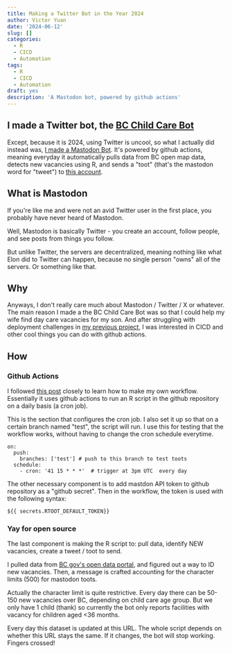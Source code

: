 ```yaml
---
title: Making a Twitter Bot in the Year 2024
author: Victor Yuan
date: '2024-06-12'
slug: []
categories:
  - R
  - CICD
  - Automation
tags:
  - R
  - CICD
  - Automation
draft: yes
description: 'A Mastodon bot, powered by github actions'
---
```



## I made a Twitter bot, the [BC Child Care Bot](https://botsin.space/@bcchildcarebot)

Except, because it is 2024, using Twitter is uncool, so what I actually did instead was, [I made a Mastodon Bot](https://github.com/wvictor14/bcchildcarebot). It's powered by github actions, meaning everyday it automatically pulls data from BC open map data, detects new vacancies using R, and sends a "toot" (that's the mastodon word for "tweet") to [this account](https://botsin.space/@bcchildcarebot).

## What is Mastodon

If you're like me and were not an avid Twitter user in the first place, you probably have never heard of Mastodon. 

Well, Mastodon is basically Twitter - you create an account, follow people, and see posts from things you follow. 

But unlike Twitter, the servers are decentralized, meaning nothing like what Elon did to Twitter can happen, because no single person "owns" all of the servers. Or something like that.

## Why

Anyways, I don't really care much about Mastodon / Twitter / X or whatever. The main reason I made a the BC Child Care Bot was so that I could help my wife find day care vacancies for my son. And after struggling with deployment challenges in [my previous project](), I was interested in CICD and other cool things you can do with github actions. 

## How

### Github Actions

I followed [this post](https://github.com/matt-dray/londonmapbot) closely to learn how to make my own workflow. Essentially it uses github actions to run an R script in the github repository on a daily basis (a cron job).

This is the section that configures the cron job. I also set it up so that on a certain branch named "test", the script will run. I use this for testing that the workflow works, without having to change the cron schedule everytime.

```
on:
  push:
    branches: ['test'] # push to this branch to test toots
  schedule:
    - cron: '41 15 * * *'  # trigger at 3pm UTC  every day
```

The other necessary component is to add mastdon API token to github repository as a "github secret". Then in the workflow, the token is used with the following syntax:

```
${{ secrets.RTOOT_DEFAULT_TOKEN}}
```

### Yay for open source

The last component is making the R script to: pull data, identify NEW vacancies, create a tweet / toot to send.

I pulled data from [BC gov's open data portal](https://catalogue.data.gov.bc.ca/dataset/child-care-map-data/resource/9a9f14e1-03ea-4a11-936a-6e77b15eeb39), and figured out a way to ID new vacancies. Then, a message is crafted accounting for the character limits (500) for mastodon toots.

Actually the character limit is quite restrictive. Every day there can be 50-150 new vacancies over BC, depending on child care age group. But we only have 1 child (thank) so currently the bot only reports facilities with vacancy for children aged <36 months.

Every day this dataset is updated at this URL. The whole script depends on whether this URL stays the same. If it changes, the bot will stop working. Fingers crossed!



